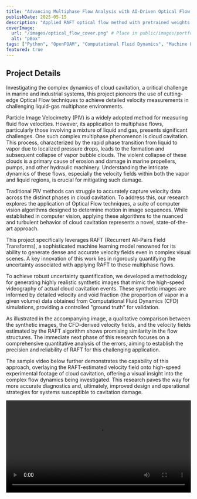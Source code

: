 ```yaml
---
title: "Advancing Multiphase Flow Analysis with AI-Driven Optical Flow Techniques"
publishDate: 2025-05-15
description: "Applied RAFT optical flow method with pretrained weights on Cloud Cavitation high speed images to estimate the velocity. To obtain the uncertainty of the optical flow method, synthetic images of cloud cavitation using CFD data are generated."
coverImage:
  url: "/images/optical_flow_cover.png" # Place in public/images/portfolio/novaflow/
  alt: "pBox"
tags: ["Python", "OpenFOAM", "Computational Fluid Dynamics", "Machine Learning", "Computer Vision", "Multiphase"]
featured: true
---
```


## Project Details
Investigating the complex dynamics of cloud cavitation, a critical challenge in marine and industrial systems, this project pioneers the use of cutting-edge Optical Flow techniques to achieve detailed velocity measurements in challenging liquid-gas multiphase environments.

Particle Image Velocimetry (PIV) is a widely adopted method for measuring fluid flow velocities. However, its application to multiphase flows, particularly those involving a mixture of liquid and gas, presents significant challenges. One such complex multiphase phenomenon is cloud cavitation. This process, characterized by the rapid phase transition from liquid to vapor due to localized pressure drops, leads to the formation and subsequent collapse of vapor bubble clouds. The violent collapse of these clouds is a primary cause of erosion and damage in marine propellers, pumps, and other hydraulic machinery. Understanding the intricate dynamics of these flows, especially the velocity fields within both the vapor and liquid regions, is crucial for mitigating such damage.

Traditional PIV methods can struggle to accurately capture velocity data across the distinct phases in cloud cavitation. To address this, our research explores the application of Optical Flow techniques, a suite of computer vision algorithms designed to determine motion in image sequences. While established in computer vision, applying these algorithms to the nuanced and turbulent behavior of cloud cavitation represents a novel, state-of-the-art approach.

This project specifically leverages RAFT (Recurrent All-Pairs Field Transforms), a sophisticated machine learning model renowned for its ability to generate dense and accurate velocity fields even in complex visual scenes. A key innovation of this work lies in rigorously quantifying the uncertainty associated with applying RAFT to these multiphase flows.

To achieve robust uncertainty quantification, we developed a methodology for generating highly realistic synthetic images that mimic the high-speed videography of actual cloud cavitation events. These synthetic images are informed by detailed velocity and void fraction (the proportion of vapor in a given volume) data obtained from Computational Fluid Dynamics (CFD) simulations, providing a controlled "ground truth" for validation.

As illustrated in the accompanying image, a qualitative comparison between the synthetic images, the CFD-derived velocity fields, and the velocity fields estimated by the RAFT algorithm shows promising similarity in the flow structures. The immediate next phase of this research focuses on a comprehensive quantitative analysis of the errors, aiming to establish the precision and reliability of RAFT for this challenging application.

The sample video below further demonstrates the capability of this approach, overlaying the RAFT-estimated velocity field onto high-speed experimental footage of cloud cavitation, offering a visual insight into the complex flow dynamics being investigated. This research paves the way for more accurate diagnostics and, ultimately, improved design and operational strategies for systems susceptible to cavitation damage.

<video controls width="100%" preload="metadata">
  <source src="/images/raft-sintel-48.mp4" type="video/mp4">
  Your browser does not support the video tag. Please <a href="/images/raft-sintel-48.mp4">download the video</a>.
</video>